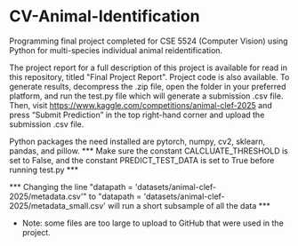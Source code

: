 # CV-Animal-Identification
Programming final project completed for CSE 5524 (Computer Vision) using Python for multi-species individual animal reidentification. 

The project report for a full description of this project is available for read in this repository, titled "Final Project Report". Project code is also available. To generate results, decompress the .zip file, open the folder in your preferred platform, and run the test.py file which will generate a submission .csv file. 
Then, visit https://www.kaggle.com/competitions/animal-clef-2025 and press “Submit Prediction” in the top right-hand corner and upload the submission .csv file.

Python packages the need installed are pytorch, numpy, cv2, sklearn, pandas, and pillow.
*** Make sure the constant CALCLUATE_THRESHOLD is set to False, and the constant PREDICT_TEST_DATA is set to True before running test.py ***

*** Changing the line "datapath = 'datasets/animal-clef-2025/metadata.csv'" to "datapath = 'datasets/animal-clef-2025/metadata_small.csv' will run a short subsample of all the data ***

* Note: some files are too large to upload to GitHub that were used in the project. 
